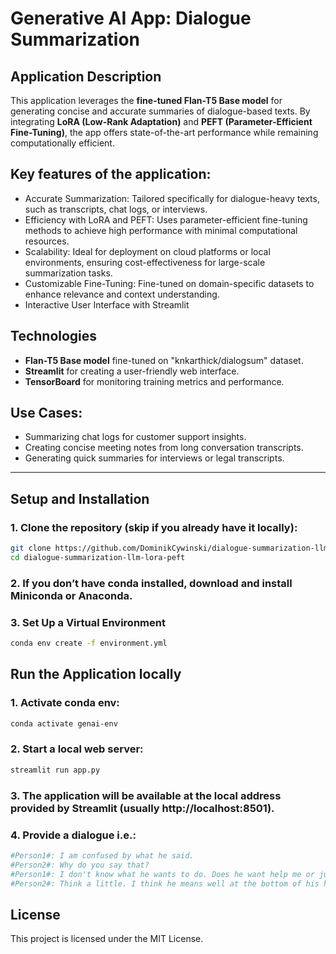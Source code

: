# Generative AI App: Dialogue Summarization

## Application Description

This application leverages the **fine-tuned Flan-T5 Base model** for generating concise and accurate summaries of dialogue-based texts. 
By integrating **LoRA (Low-Rank Adaptation)** and **PEFT (Parameter-Efficient Fine-Tuning)**, the app offers state-of-the-art performance 
while remaining computationally efficient.

## Key features of the application:

- Accurate Summarization: Tailored specifically for dialogue-heavy texts, such as transcripts, chat logs, or interviews.
- Efficiency with LoRA and PEFT: Uses parameter-efficient fine-tuning methods to achieve high performance with minimal computational resources.
- Scalability: Ideal for deployment on cloud platforms or local environments, ensuring cost-effectiveness for large-scale summarization tasks.
- Customizable Fine-Tuning: Fine-tuned on domain-specific datasets to enhance relevance and context understanding.
- Interactive User Interface with Streamlit

## Technologies

- **Flan-T5 Base model** fine-tuned on "knkarthick/dialogsum" dataset.
- **Streamlit** for creating a user-friendly web interface.
- **TensorBoard** for monitoring training metrics and performance.

## Use Cases:
- Summarizing chat logs for customer support insights.
- Creating concise meeting notes from long conversation transcripts.
- Generating quick summaries for interviews or legal transcripts.

---

## Setup and Installation

### 1. Clone the repository (skip if you already have it locally):

```bash
git clone https://github.com/DominikCywinski/dialogue-summarization-llm-lora-peft.git
cd dialogue-summarization-llm-lora-peft
```

### 2. If you don’t have conda installed, download and install Miniconda or Anaconda.

### 3. Set Up a Virtual Environment

```bash
conda env create -f environment.yml
```

## Run the Application locally

### 1. Activate conda env:

```bash
conda activate genai-env
```

### 2. Start a local web server:

```bash
streamlit run app.py
```

### 3. The application will be available at the local address provided by Streamlit (usually http://localhost:8501).

### 4. Provide a dialogue i.e.:

```bash
#Person1#: I am confused by what he said. 
#Person2#: Why do you say that? 
#Person1#: I don't know what he wants to do. Does he want help me or just scold me? 
#Person2#: Think a little. I think he means well at the bottom of his heart.
```

## License

This project is licensed under the MIT License.